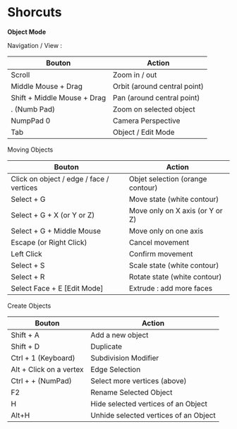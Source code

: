 # Shorcuts

**Object Mode**

Navigation / View :

| Bouton                      | Action                       |
| --------------------------- | ---------------------------- |
| Scroll                      | Zoom in / out                |
| Middle Mouse + Drag         | Orbit (around central point) |
| Shift + Middle Mouse + Drag | Pan (around central point)   |
| . (Numb Pad)                | Zoom on selected object      |
| NumpPad 0                   | Camera Perspective           |
| Tab                         | Object / Edit Mode           |

Moving Objects

| Bouton                                   | Action                           |
| ---------------------------------------- | -------------------------------- |
| Click on object / edge / face / vertices | Objet selection (orange contour) |
| Select + G                               | Move state (white contour)       |
| Select + G + X (or Y or Z)               | Move only on X axis (or Y or Z)  |
| Select + G + Middle Mouse                | Move only on one axis            |
| Escape (or Right Click)                  | Cancel movement                  |
| Left Click                               | Confirm movement                 |
| Select + S                               | Scale state (white contour)      |
| Select + R                               | Rotate state (white contour)     |
| Select Face + E \[Edit Mode]             | Extrude : add more faces         |

Create Objects

| Bouton                  | Action                                |
| ----------------------- | ------------------------------------- |
| Shift + A               | Add a new object                      |
| Shift + D               | Duplicate                             |
| Ctrl + 1 (Keyboard)     | Subdivision Modifier                  |
| Alt + Click on a vertex | Edge Selection                        |
| Ctrl + + (NumPad)       | Select more vertices (above)          |
| F2                      | Rename Selected Object                |
| H                       | Hide selected vertices of an Object   |
| Alt+H                   | Unhide selected vertices of an Object |
